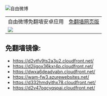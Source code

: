 
<img src="../../raw/master/x/https://freeweibo.com/img/freeweibo.png" alt="自由微博"/><table>
	<tr>
				<td>自由微博免翻墙安卓应用</td>
								<td><a href="https://d2ijgox36kxr4p.cloudfront.net/"
			target="freeweibo-mirror">免翻墙网页版</a></td>
	</tr>
		<tr>
				<td><a href="https://raw.githubusercontent.com/greatfire/z/master/FreeWeibo1.8.apk"><img
				src="https://raw.githubusercontent.com/greatfire/images/master/freeweibo.qr.png" /></a></td>
								<td></td>
	</tr>
	</table>
## 免翻墙镜像:

<ul>
<li><a href="https://d2vtfv9ts2a3u2.cloudfront.net/">https://d2vtfv9ts2a3u2.cloudfront.net/</a></li>
    <li><a href="https://d2ijgox36kxr4p.cloudfront.net/">https://d2ijgox36kxr4p.cloudfront.net/</a></li>
    <li><a href="https://dwxa6deadvabn.cloudfront.net/">https://dwxa6deadvabn.cloudfront.net/</a></li>
    <li><a href="https://wam-fw3.azurewebsites.net/">https://wam-fw3.azurewebsites.net/</a></li>
    <li><a href="https://d332hmdyithx78.cloudfront.net/">https://d332hmdyithx78.cloudfront.net/</a></li>
    <li><a href="https://d2v47oqcyqspai.cloudfront.net/">https://d2v47oqcyqspai.cloudfront.net/</a></li>
    </ul>